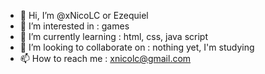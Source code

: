 - 👋 Hi, I’m @xNicoLC or Ezequiel
- 👀 I’m interested in : games
- 🌱 I’m currently learning : html, css, java script
- 💞️ I’m looking to collaborate on : nothing yet, I'm studying
- 📫 How to reach me : xnicolc@gmail.com
